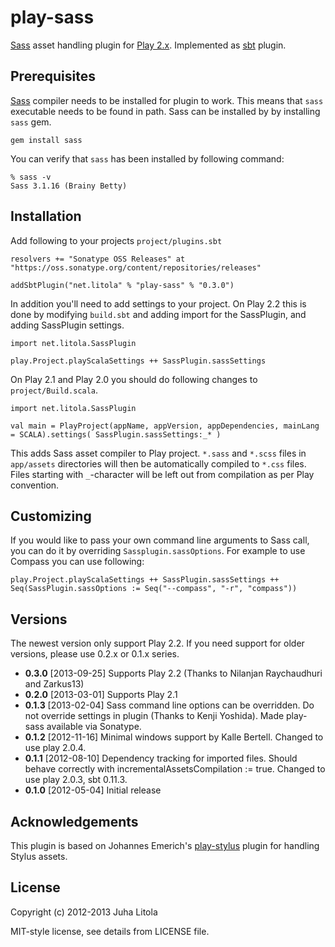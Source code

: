 play-sass
=========

[Sass][sass] asset handling plugin for [Play 2.x][play]. Implemented as [sbt][sbt]
plugin.

Prerequisites
-------------

[Sass][sass] compiler needs to be installed for plugin to work. This means that `sass` executable
needs to be found in path. Sass can be installed by by installing `sass` gem.

	gem install sass

You can verify that `sass` has been installed by following command:

	% sass -v
	Sass 3.1.16 (Brainy Betty)


Installation
------------

Add following to your projects `project/plugins.sbt`

	resolvers += "Sonatype OSS Releases" at "https://oss.sonatype.org/content/repositories/releases"

	addSbtPlugin("net.litola" % "play-sass" % "0.3.0")

In addition you'll need to add settings to your project. On Play 2.2 this is
done by modifying `build.sbt` and adding import for the SassPlugin, and adding
SassPlugin settings.

	import net.litola.SassPlugin

	play.Project.playScalaSettings ++ SassPlugin.sassSettings

On Play 2.1 and Play 2.0 you should do following changes to `project/Build.scala`.

	import net.litola.SassPlugin

	val main = PlayProject(appName, appVersion, appDependencies, mainLang = SCALA).settings( SassPlugin.sassSettings:_* )

This adds Sass asset compiler to Play project. `*.sass` and `*.scss` files in `app/assets` 
directories will then be automatically compiled to `*.css` files. Files starting with 
`_`-character will be left out from compilation as per Play convention.

Customizing
-----------

If you would like to pass your own command line arguments to Sass call, you can
do it by overriding `Sassplugin.sassOptions`. For example to use Compass you can use
following:

	play.Project.playScalaSettings ++ SassPlugin.sassSettings ++ Seq(SassPlugin.sassOptions := Seq("--compass", "-r", "compass"))

Versions
--------

The newest version only support Play 2.2. If you need support for older versions, please use
0.2.x or 0.1.x series.

* **0.3.0** [2013-09-25] Supports Play 2.2 (Thanks to Nilanjan Raychaudhuri and
	Zarkus13)
* **0.2.0** [2013-03-01] Supports Play 2.1
* **0.1.3** [2013-02-04] Sass command line options can be overridden. Do not
	override settings in plugin (Thanks to Kenji Yoshida). Made play-sass
	available via Sonatype.
* **0.1.2** [2012-11-16] Minimal windows support by Kalle Bertell. Changed to use
	play 2.0.4.
* **0.1.1** [2012-08-10] Dependency tracking for imported files. Should behave
	correctly with incrementalAssetsCompilation := true. Changed to use play 2.0.3, sbt 0.11.3.
* **0.1.0** [2012-05-04] Initial release

Acknowledgements
----------------

This plugin is based on Johannes Emerich's [play-stylus][play-stylus] plugin for handling 
Stylus assets.

License
-------

Copyright (c) 2012-2013 Juha Litola

MIT-style license, see details from LICENSE file.

[sass]: http://sass-lang.com/
[play]: http://www.playframework.org/
[sbt]: https://github.com/harrah/xsbt
[play-stylus]: https://github.com/knuton/play-stylus
